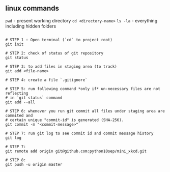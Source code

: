 ## linux commands

`pwd` - present working directory
`cd <directory-name>` 
`ls -la` - everything including hidden folders

```shell

# STEP 1 : Open terminal (`cd` to project root)
git init

# STEP 2: check of status of git repository
git status

# STEP 3: to add files in staging area (to track)
git add <file-name>

# STEP 4: create a file `.gitignore`

# STEP 5: run following command *only if* un-necessary files are not reflecting
# in `git status` command
git add --all

# STEP 6: whenever you run git commit all files under staging area are commited and
# certain unique "commit-id" is generated (SHA-256).
git commit -m "<commit-message>"

# STEP 7: run git log to see commit id and commit message history
git log

# STEP 7:
git remote add origin git@github.com:python10sep/mini_xkcd.git

# STEP 8:
git push -u origin master
```

